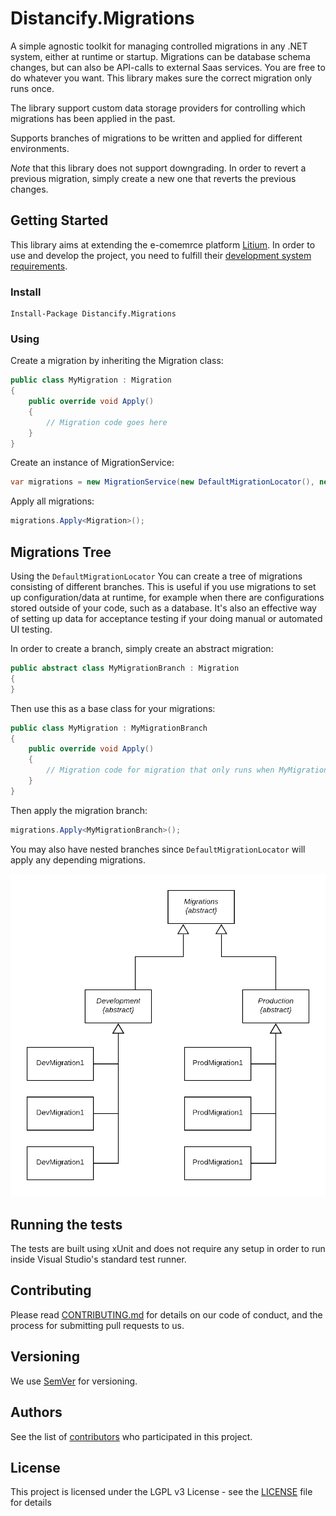 # Distancify.Migrations

A simple agnostic toolkit for managing controlled migrations in any .NET system, either at runtime or startup. Migrations can be database schema changes, but can also be API-calls to external Saas services. You are free to do whatever you want. This library makes sure the correct migration only runs once.

The library support custom data storage providers for controlling which migrations has been applied in the past.

Supports branches of migrations to be written and applied for different environments.

_Note_ that this library does not support downgrading. In order to revert a previous migration, simply create a new one that reverts the previous changes.

## Getting Started

This library aims at extending the e-comemrce platform [Litium](https://www.litium.se/). In order to use and develop the project, you need to fulfill their [development system requirements](https://docs.litium.com/documentation/get-started/system-requirements#DevEnv).

### Install

```
Install-Package Distancify.Migrations
```

### Using

Create a migration by inheriting the Migration class:

```csharp
public class MyMigration : Migration
{
    public override void Apply()
    {
        // Migration code goes here
    }
}
```

Create an instance of MigrationService:

```csharp
var migrations = new MigrationService(new DefaultMigrationLocator(), new InMemoryMigrationLog());
```

Apply all migrations:

```csharp
migrations.Apply<Migration>();
```

## Migrations Tree

Using the `DefaultMigrationLocator` You can create a tree of migrations consisting of different branches. This is useful if you use migrations to set up configuration/data at runtime, for example when there are configurations stored outside of your code, such as a database. It's also an effective way of setting up data for acceptance testing if your doing manual or automated UI testing.

In order to create a branch, simply create an abstract migration:

```csharp
public abstract class MyMigrationBranch : Migration
{
}
```

Then use this as a base class for your migrations:

```csharp
public class MyMigration : MyMigrationBranch
{
    public override void Apply()
    {
        // Migration code for migration that only runs when MyMigrationBranch is applied
    }
}
```

Then apply the migration branch:

```csharp
migrations.Apply<MyMigrationBranch>();
```

You may also have nested branches since `DefaultMigrationLocator` will apply any depending migrations.

![DefaultMigrationLocator Migration Tree Diagram](Distancify.Migrations.png)

## Running the tests

The tests are built using xUnit and does not require any setup in order to run inside Visual Studio's standard test runner.

## Contributing

Please read [CONTRIBUTING.md](CONTRIBUTING.md) for details on our code of conduct, and the process for submitting pull requests to us.

## Versioning

We use [SemVer](http://semver.org/) for versioning.

## Authors

See the list of [contributors](https://github.com/distancify/Distancify.Migrations/graphs/contributors) who participated in this project.

## License

This project is licensed under the LGPL v3 License - see the [LICENSE](LICENSE) file for details